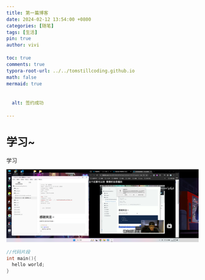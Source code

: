 ```yaml
---
title: 第一篇博客
date: 2024-02-12 13:54:00 +0800
categories: [随笔]
tags: [生活]
pin: true
author: vivi

toc: true
comments: true
typora-root-url: ../../tomstillcoding.github.io
math: false
mermaid: true


  alt: 签约成功

---
```


#  学习~

学习

![image-20240212135837493](/asserts/blog_res/2024-02-12-第一篇博客.asserts/image-20240212135837493.png)

```c++
//代码片段
int main(){
  hello world;
}
```


